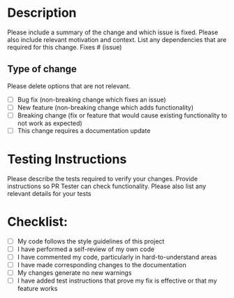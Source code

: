 # Description

Please include a summary of the change and which issue is fixed. Please also include relevant motivation and context. List any dependencies that are required for this change.
Fixes # (issue)

## Type of change

Please delete options that are not relevant.

- [ ] Bug fix (non-breaking change which fixes an issue)
- [ ] New feature (non-breaking change which adds functionality)
- [ ] Breaking change (fix or feature that would cause existing functionality to not work as expected)
- [ ] This change requires a documentation update

# Testing Instructions

Please describe the tests required to verify your changes. Provide instructions so PR Tester can check functionality. Please also list any relevant details for your tests

# Checklist:

- [ ] My code follows the style guidelines of this project
- [ ] I have performed a self-review of my own code
- [ ] I have commented my code, particularly in hard-to-understand areas
- [ ] I have made corresponding changes to the documentation
- [ ] My changes generate no new warnings
- [ ] I have added test instructions that prove my fix is effective or that my feature works
